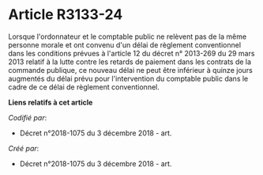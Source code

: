 # Article R3133-24

Lorsque l'ordonnateur et le comptable public ne relèvent pas de la même personne morale et ont convenu d'un délai de
règlement conventionnel dans les conditions prévues à l'article 12 du décret n° 2013-269 du 29 mars 2013 relatif à la lutte
contre les retards de paiement dans les contrats de la commande publique, ce nouveau délai ne peut être inférieur à quinze
jours augmentés du délai prévu pour l'intervention du comptable public dans le cadre de ce délai de règlement conventionnel.

**Liens relatifs à cet article**

_Codifié par_:

  - Décret n°2018-1075 du 3 décembre 2018 - art.

_Créé par_:

  - Décret n°2018-1075 du 3 décembre 2018 - art.
